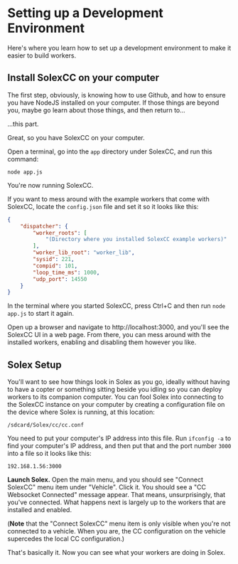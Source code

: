 # Setting up a Development Environment

Here's where you learn how to set up a development environment to make it easier to build workers.

## Install SolexCC on your computer

The first step, obviously, is knowing how to use Github, and how to ensure you have NodeJS installed on your computer. If those things are beyond you, maybe go learn about those things, and then return to...

...this part.

Great, so you have SolexCC on your computer.

Open a terminal, go into the `app` directory under SolexCC, and run this command:

`node app.js`

You're now running SolexCC.

If you want to mess around with the example workers that come with SolexCC, locate the `config.json` file and set it so it looks like this:

```json
{
    "dispatcher": {
        "worker_roots": [
            "(Directory where you installed SolexCC example workers)"
        ],
        "worker_lib_root": "worker_lib",
        "sysid": 221,
        "compid": 101,
        "loop_time_ms": 1000,
        "udp_port": 14550
    }
}

```

In the terminal where you started SolexCC, press Ctrl+C and then run `node app.js` to start it again.

Open up a browser and navigate to http://localhost:3000, and you'll see the SolexCC UI in a web page. From there, you can mess around with the installed workers, enabling and disabling them however you like.

## Solex Setup

You'll want to see how things look in Solex as you go, ideally without having to have a copter or something sitting beside you idling so you can deploy workers to its companion computer. You can fool Solex into connecting to the SolexCC instance on your computer by creating a configuration file on the device where Solex is running, at this location:

```
/sdcard/Solex/cc/cc.conf
```

You need to put your computer's IP address into this file. Run `ifconfig -a` to find your computer's IP address, and then put that and the port number `3000` into a file so it looks like this:

```
192.168.1.56:3000
```

**Launch Solex.** Open the main menu, and you should see "Connect SolexCC" menu item under "Vehicle". Click it. You should see a "CC Websocket Connected" message appear. That means, unsurprisingly, that you've connected. What happens next is largely up to the workers that are installed and enabled. 

(**Note** that the "Connect SolexCC" menu item is only visible when you're not connected to a vehicle. When you are, the CC configuration on the vehicle supercedes the local CC configuration.)

That's basically it. Now you can see what your workers are doing in Solex.


